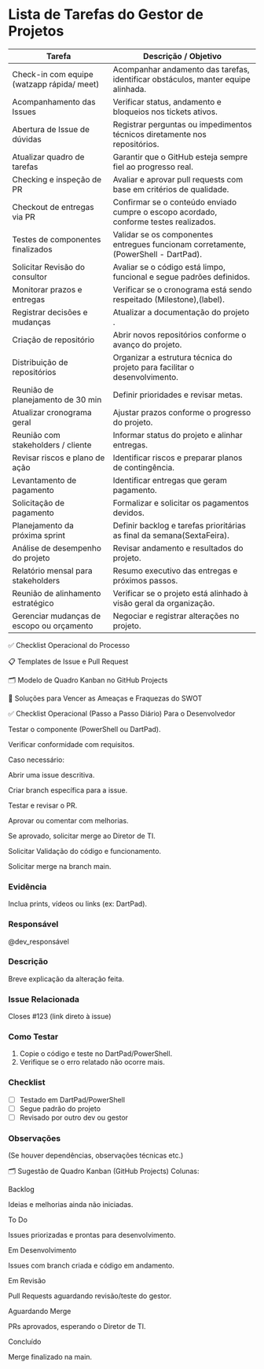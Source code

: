 # Lista de Tarefas do Gestor de Projetos

| **Tarefa**                                      | **Descrição / Objetivo**                                                                |
|------------------------------------------------|------------------------------------------------------------------------------------------|
| Check-in com equipe (watzapp rápida/ meet)     | Acompanhar andamento das tarefas, identificar obstáculos, manter equipe alinhada.       |
| Acompanhamento das Issues                      | Verificar status, andamento e bloqueios nos tickets ativos.                             |
| Abertura de Issue de dúvidas                   | Registrar perguntas ou impedimentos técnicos diretamente nos repositórios.              |
| Atualizar quadro de tarefas                    | Garantir que o GitHub esteja sempre fiel ao progresso real.                             |
| Checking e inspeção de PR                      | Avaliar e aprovar pull requests com base em critérios de qualidade.                     |
| Checkout de entregas via PR                    | Confirmar se o conteúdo enviado cumpre o escopo acordado, conforme testes realizados.   |
| Testes de componentes finalizados              | Validar se os componentes entregues funcionam corretamente, (PowerShell - DartPad).     |
| Solicitar Revisão do consultor                 | Avaliar se o código está limpo, funcional e segue padrões definidos.                    |
| Monitorar prazos e entregas                    | Verificar se o cronograma está sendo respeitado (Milestone),(label).                    |
| Registrar decisões e mudanças                  | Atualizar a documentação do projeto .                                                   |
| Criação de repositório                         | Abrir novos repositórios conforme o avanço do projeto.                                  |
| Distribuição de repositórios                   | Organizar a estrutura técnica do projeto para facilitar o desenvolvimento.              |
| Reunião de planejamento de 30 min              | Definir prioridades e revisar metas.                                                    |
| Atualizar cronograma geral                     | Ajustar prazos conforme o progresso do projeto.                                         |
| Reunião com stakeholders / cliente             | Informar status do projeto e alinhar entregas.                                          |
| Revisar riscos e plano de ação                 | Identificar riscos e preparar planos de contingência.                                   |
| Levantamento de pagamento                      | Identificar entregas que geram pagamento.                                               |
| Solicitação de pagamento                       | Formalizar e solicitar os pagamentos devidos.                                           |
| Planejamento da próxima sprint                 | Definir backlog e tarefas prioritárias as final da semana(SextaFeira).                  |
| Análise de desempenho do projeto               | Revisar andamento e resultados do projeto.                                              |
| Relatório mensal para stakeholders             | Resumo executivo das entregas e próximos passos.                                        |
| Reunião de alinhamento estratégico             | Verificar se o projeto está alinhado à visão geral da organização.                      |
| Gerenciar mudanças de escopo ou orçamento      | Negociar e registrar alterações no projeto.                                             |






✅ Checklist Operacional do Processo

📋 Templates de Issue e Pull Request

🗂️ Modelo de Quadro Kanban no GitHub Projects

🔧 Soluções para Vencer as Ameaças e Fraquezas do SWOT

✅ Checklist Operacional (Passo a Passo Diário)
Para o Desenvolvedor

 Testar o componente (PowerShell ou DartPad).

 Verificar conformidade com requisitos.

 Caso necessário:

 Abrir uma issue descritiva.

 Criar branch específica para a issue.

 Testar e revisar o PR.

 Aprovar ou comentar com melhorias.

 Se aprovado, solicitar merge ao Diretor de TI.

Solicitar Validação do código e funcionamento.

Solicitar merge na branch main.

### Evidência
Inclua prints, vídeos ou links (ex: DartPad).

### Responsável
@dev_responsável

### Descrição
Breve explicação da alteração feita.

### Issue Relacionada
Closes #123 (link direto à issue)

### Como Testar
1. Copie o código e teste no DartPad/PowerShell.
2. Verifique se o erro relatado não ocorre mais.

### Checklist
- [ ] Testado em DartPad/PowerShell
- [ ] Segue padrão do projeto
- [ ] Revisado por outro dev ou gestor

### Observações
(Se houver dependências, observações técnicas etc.)


🗂️ Sugestão de Quadro Kanban (GitHub Projects)
Colunas:

Backlog

Ideias e melhorias ainda não iniciadas.

To Do

Issues priorizadas e prontas para desenvolvimento.

Em Desenvolvimento

Issues com branch criada e código em andamento.

Em Revisão

Pull Requests aguardando revisão/teste do gestor.

Aguardando Merge

PRs aprovados, esperando o Diretor de TI.

Concluído

Merge finalizado na main.
